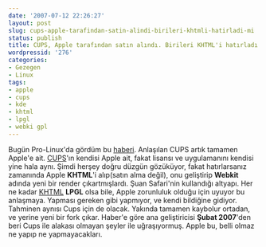 ```yaml
---
date: '2007-07-12 22:26:27'
layout: post
slug: cups-apple-tarafindan-satin-alindi-birileri-khtmli-hatirladi-mi
status: publish
title: CUPS, Apple tarafından satın alındı. Birileri KHTML'i hatırladı mı ?
wordpressid: '276'
categories:
- Gezegen
- Linux
tags:
- apple
- cups
- kde
- khtml
- lpgl
- webki gpl
---
```


Bugün Pro-Linux'da gördüm bu [haberi](http://www.pro-linux.de/news/2007/11438.html). Anlaşılan CUPS artık tamamen Apple'e ait. [CUPS](http://www.cups.org/)'ın kendisi Apple ait, fakat lisansı ve uygulamanını kendisi yine hala aynı. Şimdi herşey doğru düzgün gözüküyor, fakat hatırlarsanız zamanında Apple **KHTML**'i alıp(satın alma değil), onu geliştirip **Webkit** adında yeni bir render çıkartmışlardı. Şuan Safari'nin kullandığı altyapı. Her ne kadar [KHTML](http://en.wikipedia.org/wiki/KHTML) **LPGL** olsa bile, Apple zorunluluk olduğu için uyuyor bu anlaşmaya. Yapması gereken gibi yapmıyor, ve kendi bildiğine gidiyor. Tahminen aynısı Cups için de olacak. Yakında tamamen kaybolur ortadan, ve yerine yeni bir fork çıkar. Haber'e göre ana geliştiricisi **Şubat 2007**'den beri Cups ile alakası olmayan şeyler ile uğraşıyormuş. Apple bu, belli olmaz ne yapıp ne yapmayacakları.
